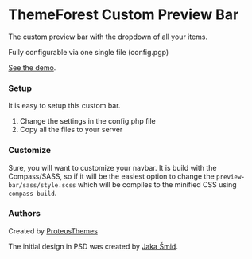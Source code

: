 ThemeForest Custom Preview Bar
=======================

The custom preview bar with the dropdown of all your items.

Fully configurable via one single file (config.pgp)

[See the demo](http://demo.magemill.com/?theme=orderimages).

### Setup

It is easy to setup this custom bar.

1. Change the settings in the config.php file
2. Copy all the files to your server

### Customize

Sure, you will want to customize your navbar. It is build with the Compass/SASS, so if it will be the easiest option to change the `preview-bar/sass/style.scss` which will be compiles to the minified CSS using `compass build`.

### Authors

Created by [ProteusThemes](https://github.com/ProteusThemes/ThemeForest-Preview-Bar)

The initial design in PSD was created by [Jaka Šmid](http://www.spaka.si/).
